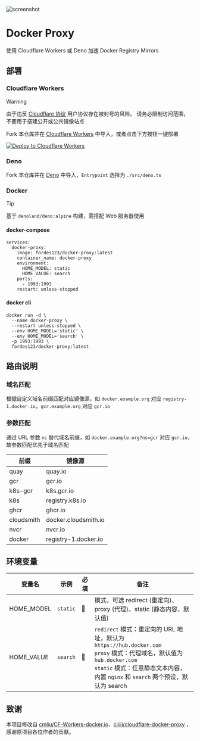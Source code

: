 ![screenshot](https://github.com/user-attachments/assets/2e50566f-038e-4d4b-8d7d-46ef93ee9d81)
# Docker Proxy

使用 Cloudflare Workers 或 Deno 加速 Docker Registry Mirrors

## 部署

### Cloudflare Workers

> [!WARNING]
> 由于违反 [Cloudflare 协议](https://www.cloudflare.com/zh-cn/terms/) 用户协议存在被封号的风险。
> 请务必限制访问范围，不要用于搭建公开或公共镜像站点

Fork 本仓库并在 [Cloudflare Workers](https://dash.cloudflare.com/) 中导入，或者点击下方按钮一键部署

[![Deploy to Cloudflare Workers](https://deploy.workers.cloudflare.com/button)](https://deploy.workers.cloudflare.com/?url=https://github.com/fordes123/docker-proxy)

### Deno

Fork 本仓库并在 [Deno](https://dash.deno.com/new_project) 中导入，`Entrypoint` 选择为 `./src/deno.ts`

### Docker

> [!TIP]
> 基于 `denoland/deno:alpine` 构建，需搭配 Web 服务器使用

#### docker-compose

```shell
services:
  docker-proxy:
    image: fordes123/docker-proxy:latest
    container_name: docker-proxy
    environment:
      HOME_MODEL: static
      HOME_VALUE: search
    ports:
      - 1993:1993
    restart: unless-stopped
```

#### docker cli

```shell
docker run -d \
  --name docker-proxy \
  --restart unless-stopped \
  --env HOME_MODEL='static' \
  --env HOME_MODEL='search' \
  -p 1993:1993 \
  fordes123/docker-proxy:latest
```

## 路由说明

### 域名匹配

根据自定义域名前缀匹配对应镜像源，如 `docker.example.org` 对应 `registry-1.docker.io`，`gcr.example.org` 对应 `gcr.io`

### 参数匹配

通过 URL 参数 `ns` 替代域名前缀，如 `docker.example.org?ns=gcr` 对应 `gcr.io`，故参数匹配优先于域名匹配

| 前缀         | 镜像源                  |
|------------|----------------------|
| quay       | quay.io              |
| gcr        | gcr.io               |
| k8s-gcr    | k8s.gcr.io           |
| k8s        | registry.k8s.io      |
| ghcr       | ghcr.io              |
| cloudsmith | docker.cloudsmith.io |
| nvcr       | nvcr.io              |
| docker     | registry-1.docker.io |

## 环境变量

| 变量名        | 示例       | 必填 | 备注                                                                                                                                                              |
|------------|----------|----|-----------------------------------------------------------------------------------------------------------------------------------------------------------------|
| HOME_MODEL | `static` | 🚫 | 模式，可选 redirect (重定向)、proxy (代理)、static (静态内容，默认值)                                                                                                               |
| HOME_VALUE | `search` | 🚫 | `redirect` 模式：重定向的 URL 地址，默认为 `https://hub.docker.com`<br/>`proxy` 模式：代理域名，默认值为 `hub.docker.com`<br/>`static` 模式：任意静态文本内容，内置 `nginx` 和 `search` 两个预设，默认为 search |

## 致谢

本项目修改自 [cmliu/CF-Workers-docker.io](https://github.com/cmliu/CF-Workers-docker.io)、[ciiiii/cloudflare-docker-proxy](https://github.com/ciiiii/cloudflare-docker-proxy)
，感谢原项目各位作者的贡献。

